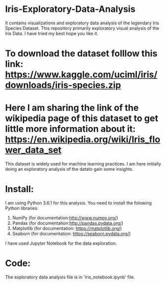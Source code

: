 # Iris-Exploratory-Data-Analysis
It contains visualizations and exploratory data analysis of the legendary Iris Species Dataset. This repository primarily exploratory visual analysis of the Iris Data. I have tried my best hope you like it.

# To download the dataset folllow this link: https://www.kaggle.com/uciml/iris/downloads/iris-species.zip

# Here I am sharing the link of the wikipedia page of this dataset to get little more information about it: https://en.wikipedia.org/wiki/Iris_flower_data_set

This dataset is widely used for machine learning practices. I am here initially doing an exploratory analysis of the datato gain some insights. 

# Install:

I am using Python 3.6.1 for this analysis. You need to install the folowing Python libraries.

1) NumPy (for documentation:http://www.numpy.org/)
2) Pandas (for documentation:http://pandas.pydata.org/)
3) Matplotlib (for documentation: https://matplotlib.org/)
4) Seaborn (for documentation: https://seaborn.pydata.org/)

I have used Jupyter Notebook for the data exploration. 

# Code:
The exploratory data analysis file is in 'iris_notebook.ipynb' file. 
